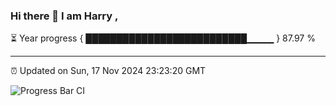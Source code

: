 ### Hi there 👋 I am Harry , 

⏳ Year progress { ██████████████████████████▁▁▁▁ } 87.97 %

---

⏰ Updated on Sun, 17 Nov 2024 23:23:20 GMT

![Progress Bar CI](https://github.com/duykhang68/duykhang68/workflows/Progress%20Bar%20CI/badge.svg)
